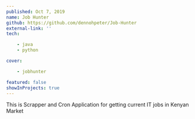 ```yaml
---
published: Oct 7, 2019
name: Job Hunter
github: https://github.com/dennohpeter/Job-Hunter
external-link: ''
tech: 

    - java
    - python

cover:

    - jobhunter

featured: false
showInProjects: true
---
```


This is Scrapper and Cron Application for getting current IT jobs in Kenyan Market

